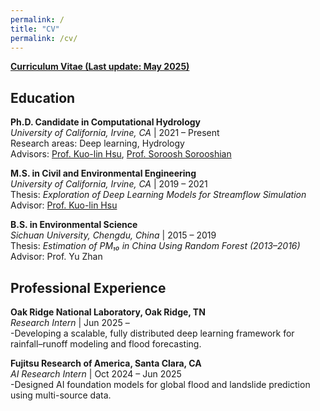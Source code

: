 ```yaml
---
permalink: /
title: "CV"
permalink: /cv/
---
```




[**Curriculum Vitae (Last update: May 2025)**](/files/Jinyang,%20Li_CV_202505.pdf)

## Education

**Ph.D. Candidate in Computational Hydrology**  
*University of California, Irvine, CA* | 2021 – Present  
Research areas: Deep learning, Hydrology<br>
Advisors: [Prof. Kuo-lin Hsu](https://chrs.web.uci.edu/chrs_directory.php), [Prof. Soroosh Sorooshian](https://engineering.uci.edu/users/soroosh-sorooshian)


**M.S. in Civil and Environmental Engineering**  
*University of California, Irvine, CA* | 2019 – 2021  
Thesis: *Exploration of Deep Learning Models for Streamflow Simulation*  
Advisor: [Prof. Kuo-lin Hsu](https://chrs.web.uci.edu/chrs_directory.php)

**B.S. in Environmental Science**  
*Sichuan University, Chengdu, China* | 2015 – 2019  
Thesis: *Estimation of PM₁₀ in China Using Random Forest (2013–2016)*  
Advisor: Prof. Yu Zhan

## Professional Experience

**Oak Ridge National Laboratory, Oak Ridge, TN**<br>
*Research Intern* | Jun 2025 – <br>
 -Developing a scalable, fully distributed deep learning framework for rainfall–runoff modeling and flood forecasting.

**Fujitsu Research of America, Santa Clara, CA**<br>
*AI Research Intern* | Oct 2024 – Jun 2025  
 -Designed AI foundation models for global flood and landslide prediction using multi-source data.
